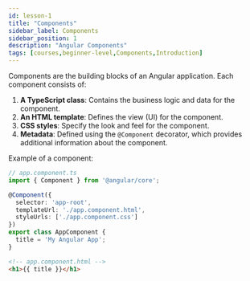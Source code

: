 ```yaml
---
id: lesson-1
title: "Components"
sidebar_label: Components
sidebar_position: 1
description: "Angular Components"
tags: [courses,beginner-level,Components,Introduction]
---
```

 
Components are the building blocks of an Angular application. Each component consists of:

1. **A TypeScript class**: Contains the business logic and data for the component.
2. **An HTML template**: Defines the view (UI) for the component.
3. **CSS styles**: Specify the look and feel for the component.
4. **Metadata**: Defined using the `@Component` decorator, which provides additional information about the component.

Example of a component:
```typescript
// app.component.ts
import { Component } from '@angular/core';

@Component({
  selector: 'app-root',
  templateUrl: './app.component.html',
  styleUrls: ['./app.component.css']
})
export class AppComponent {
  title = 'My Angular App';
}
```
```html
<!-- app.component.html -->
<h1>{{ title }}</h1>
```

